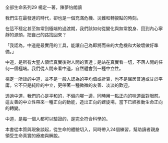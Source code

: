 全部生命系列29 楊定一著，陳夢怡朗讀

我們生在最發達的時代，卻也是一個充滿危機、災難和轉捩點的時刻。

在這不穩定甚至無常到極端的過渡期，我們該如何從變化與無常脫身、回到內心寧靜的源頭，把自己的路找回來？

「我認為，中道是最實用的工具，能讓自己為即將而來的大危機和大破壞做好準備。」
     
中道，是所有大聖人領悟真實後對人間的表達；是站在真實看一切，不落人間的任何一個極端。我們從人間來看中道，自然體會到一種中立性。

楊定一所談的中道，並不是一般人認為的平均值或折衷，也不是屈居普通或甘於平庸。它不只是純粹的中立，更帶著一種微微的友善、淡淡的歡迎。

透過中道，我們的心是平和的，不偏向哪一邊，同時用一點正向的味道面對眼前。這友善的中立性帶來一種正向的動能，造出正向的螺旋場，當下已經推動生命正向的轉變。

中道，是每一個人都可以驗證的，是完全符合科學的。

本書從本質與現象談起，從生命的體驗切入，同時帶入24個練習，幫助讀者親身領受生命真實的療癒與解脫。
